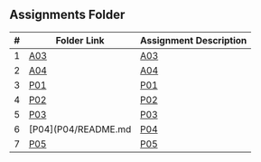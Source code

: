 ##  Assignments Folder

|   #   | Folder Link          | Assignment Description |
| :---: | -------------------- | ---------------------- |
|   1   | [A03](A03/README.md) | [A03](A03/README.md)   |
|   2   | [A04](A03/README.md) | [A04](A03/README.md)   |
|   3   | [P01](P01/ReadME.md) | [P01](P01/ReadME.md)   |
|   4   | [P02](P02/Readme.md) | [P02](P02/banner.md)   |
|   5   | [P03](A03/README.md) | [P03](P03/banner.cpp)  |
|   6   | [P04](P04/README.md  | [P04](P04/Banner.cpp)  |
|   7   | [P05](P05/README.md) | [P05](P05/README.md)   |